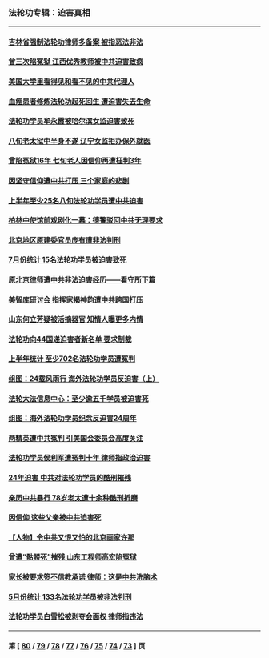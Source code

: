 ### 法轮功专辑：迫害真相
---
#### [吉林省强制法轮功律师多备案 被指恶法非法](../../pages/nf4379/n14059091.md) 
#### [曾三次陷冤狱 江西优秀教师被中共迫害致疯](../../pages/nf4379/n14058953.md) 
#### [美国大学里看得见和看不见的中共代理人](../../pages/nf4379/n14058369.md) 
#### [血癌患者修炼法轮功起死回生 遭迫害失去生命](../../pages/nf4379/n14056761.md) 
#### [法轮功学员牟永霞被哈尔滨女监迫害致死](../../pages/nf4379/n14056172.md) 
#### [八旬老太狱中半身不遂 辽宁女监拒办保外就医](../../pages/nf4379/n14055233.md) 
#### [曾陷冤狱16年 七旬老人因信仰再遭枉判3年](../../pages/nf4379/n14054516.md) 
#### [因坚守信仰遭中共打压 三个家庭的悲剧](../../pages/nf4379/n14053714.md) 
#### [上半年至少25名八旬法轮功学员遭中共迫害](../../pages/nf4379/n14048655.md) 
#### [柏林中使馆前戏剧化一幕：德警驳回中共无理要求](../../pages/nf4379/n14050320.md) 
#### [北京地区原建委官员庞有遭非法判刑](../../pages/nf4379/n14049897.md) 
#### [7月份统计 15名法轮功学员被迫害致死](../../pages/nf4379/n14048158.md) 
#### [原北京律师遭中共非法迫害经历——看守所下篇](../../pages/nf4379/n14040009.md) 
#### [美智库研讨会 指挥家揭神韵遭中共跨国打压](../../pages/nf4379/n14048476.md) 
#### [山东何立芳疑被活摘器官 知情人曝更多内情](../../pages/nf4379/n14047530.md) 
#### [法轮功向44国递迫害者新名单 要求制裁](../../pages/nf4379/n14046082.md) 
#### [上半年统计 至少702名法轮功学员遭冤判](../../pages/nf4379/n14045278.md) 
#### [组图：24载风雨行 海外法轮功学员反迫害（上）](../../pages/nf4379/n14031583.md) 
#### [法轮大法信息中心：至少逾五千学员被迫害死](../../pages/nf4379/n14043255.md) 
#### [组图：海外法轮功学员纪念反迫害24周年](../../pages/nf4379/n14037675.md) 
#### [两精英遭中共冤判 引美国会委员会高度关注](../../pages/nf4379/n14026429.md) 
#### [法轮功学员侯利军遭冤判十年 律师指政治迫害](../../pages/nf4379/n14020465.md) 
#### [24年迫害 中共对法轮功学员的酷刑摧残](../../pages/nf4379/n14016856.md) 
#### [亲历中共暴行 78岁老太遭十余种酷刑折磨](../../pages/nf4379/n14016167.md) 
#### [因信仰 这些父亲被中共迫害死](../../pages/nf4379/n14015381.md) 
#### [【人物】令中共又恨又怕的北京画家许那](../../pages/nf4379/n14015698.md) 
#### [曾遭“骷髅死”摧残 山东工程师高宏陷冤狱](../../pages/nf4379/n14014585.md) 
#### [家长被要求签不信教承诺 律师：这是中共洗脑术](../../pages/nf4379/n14014255.md) 
#### [5月份统计 133名法轮功学员被非法判刑](../../pages/nf4379/n14013124.md) 
#### [法轮功学员白雪松被剥夺会面权 律师指违法](../../pages/nf4379/n14012545.md) 

---
#### 第 [ [80](./80.md) / [79](./79.md) / [78](./78.md) / [77](./77.md) / [76](./76.md) / [75](./75.md) / [74](./74.md) / [73](./73.md) ] 页
